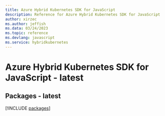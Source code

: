 ```yaml
---
title: Azure Hybrid Kubernetes SDK for JavaScript
description: Reference for Azure Hybrid Kubernetes SDK for JavaScript
author: xirzec
ms.author: jeffish
ms.data: 03/24/2023
ms.topic: reference
ms.devlang: javascript
ms.service: hybridkubernetes
---
```

# Azure Hybrid Kubernetes SDK for JavaScript - latest
## Packages - latest
[!INCLUDE [packages](hybrid-kubernetes-index.md)]